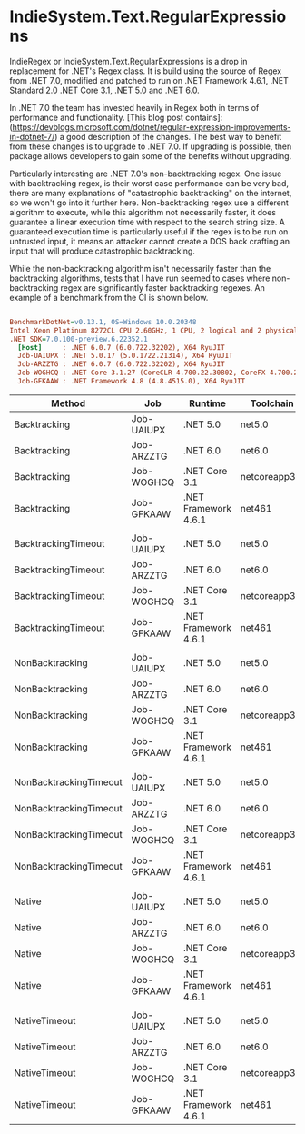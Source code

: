 # IndieSystem.Text.RegularExpressions

IndieRegex or IndieSystem.Text.RegularExpressions is a drop in replacement for .NET's Regex class. It is build using the source of Regex from .NET 7.0, modified and patched to run on .NET Framework 4.6.1, .NET Standard 2.0 .NET Core 3.1, .NET 5.0 and .NET 6.0.

In .NET 7.0 the team has invested heavily in Regex both in terms of performance and functionality. [This blog post contains]:(https://devblogs.microsoft.com/dotnet/regular-expression-improvements-in-dotnet-7/) a good description of the changes. The best way to benefit from these changes is to upgrade to .NET 7.0. If upgrading is possible, then package allows developers to gain some of the benefits without upgrading.

Particularly interesting are .NET 7.0's non-backtracking regex. One issue with backtracking regex, is their worst case performance can be very bad, there are many explanations of "catastrophic backtracking" on the internet, so we won't go into it further here. Non-backtracking regex use a different algorithm to execute, while this algorithm not necessarily faster, it does guarantee a linear execution time with respect to the search string size. A guaranteed execution time is particularly useful if the regex is to be run on untrusted input, it means an attacker cannot create a DOS back crafting an input that will produce catastrophic backtracking.

While the non-backtracking algorithm isn't necessarily faster than the backtracking algorithms, tests that I have run seemed to cases where non-backtracking regex are significantly faster backtracking regexes. An example of a benchmark from the CI is shown below.

``` ini

BenchmarkDotNet=v0.13.1, OS=Windows 10.0.20348
Intel Xeon Platinum 8272CL CPU 2.60GHz, 1 CPU, 2 logical and 2 physical cores
.NET SDK=7.0.100-preview.6.22352.1
  [Host]     : .NET 6.0.7 (6.0.722.32202), X64 RyuJIT
  Job-UAIUPX : .NET 5.0.17 (5.0.1722.21314), X64 RyuJIT
  Job-ARZZTG : .NET 6.0.7 (6.0.722.32202), X64 RyuJIT
  Job-WOGHCQ : .NET Core 3.1.27 (CoreCLR 4.700.22.30802, CoreFX 4.700.22.31504), X64 RyuJIT
  Job-GFKAAW : .NET Framework 4.8 (4.8.4515.0), X64 RyuJIT


```
|                 Method |        Job |              Runtime |     Toolchain |        Mean |     Error |    StdDev |      Median | Ratio | RatioSD |
|----------------------- |----------- |--------------------- |-------------- |------------:|----------:|----------:|------------:|------:|--------:|
|           Backtracking | Job-UAIUPX |             .NET 5.0 |        net5.0 |   786.86 μs | 16.672 μs | 49.159 μs |   823.20 μs |  0.68 |    0.04 |
|           Backtracking | Job-ARZZTG |             .NET 6.0 |        net6.0 |   408.08 μs |  8.145 μs | 18.048 μs |   404.15 μs |  0.35 |    0.02 |
|           Backtracking | Job-WOGHCQ |        .NET Core 3.1 | netcoreapp3.1 |   763.45 μs | 17.779 μs | 52.143 μs |   752.30 μs |  0.70 |    0.05 |
|           Backtracking | Job-GFKAAW | .NET Framework 4.6.1 |        net461 | 1,168.46 μs |  3.321 μs |  2.773 μs | 1,169.30 μs |  1.00 |    0.00 |
|                        |            |                      |               |             |           |           |             |       |         |
|    BacktrackingTimeout | Job-UAIUPX |             .NET 5.0 |        net5.0 |   727.83 μs | 13.591 μs | 24.508 μs |   715.15 μs |  0.55 |    0.02 |
|    BacktrackingTimeout | Job-ARZZTG |             .NET 6.0 |        net6.0 |   403.04 μs |  8.036 μs | 19.098 μs |   397.36 μs |  0.30 |    0.02 |
|    BacktrackingTimeout | Job-WOGHCQ |        .NET Core 3.1 | netcoreapp3.1 |   790.63 μs | 18.838 μs | 55.247 μs |   773.70 μs |  0.61 |    0.04 |
|    BacktrackingTimeout | Job-GFKAAW | .NET Framework 4.6.1 |        net461 | 1,334.48 μs |  2.514 μs |  2.229 μs | 1,334.40 μs |  1.00 |    0.00 |
|                        |            |                      |               |             |           |           |             |       |         |
|        NonBacktracking | Job-UAIUPX |             .NET 5.0 |        net5.0 |    10.88 μs |  0.134 μs |  0.131 μs |    10.81 μs |  0.20 |    0.01 |
|        NonBacktracking | Job-ARZZTG |             .NET 6.0 |        net6.0 |    10.27 μs |  0.203 μs |  0.506 μs |    10.29 μs |  0.19 |    0.01 |
|        NonBacktracking | Job-WOGHCQ |        .NET Core 3.1 | netcoreapp3.1 |    63.37 μs |  7.484 μs | 22.066 μs |    51.60 μs |  1.36 |    0.40 |
|        NonBacktracking | Job-GFKAAW | .NET Framework 4.6.1 |        net461 |    54.64 μs |  1.082 μs |  2.259 μs |    54.40 μs |  1.00 |    0.00 |
|                        |            |                      |               |             |           |           |             |       |         |
| NonBacktrackingTimeout | Job-UAIUPX |             .NET 5.0 |        net5.0 |    29.41 μs |  2.329 μs |  6.829 μs |    27.00 μs |  0.61 |    0.08 |
| NonBacktrackingTimeout | Job-ARZZTG |             .NET 6.0 |        net6.0 |    10.20 μs |  0.204 μs |  0.504 μs |    10.08 μs |  0.18 |    0.01 |
| NonBacktrackingTimeout | Job-WOGHCQ |        .NET Core 3.1 | netcoreapp3.1 |    63.14 μs |  8.233 μs | 24.275 μs |    51.20 μs |  0.98 |    0.30 |
| NonBacktrackingTimeout | Job-GFKAAW | .NET Framework 4.6.1 |        net461 |    58.05 μs |  1.150 μs |  1.824 μs |    57.80 μs |  1.00 |    0.00 |
|                        |            |                      |               |             |           |           |             |       |         |
|                 Native | Job-UAIUPX |             .NET 5.0 |        net5.0 |   357.80 μs | 10.238 μs | 29.045 μs |   349.10 μs |  0.24 |    0.02 |
|                 Native | Job-ARZZTG |             .NET 6.0 |        net6.0 |   305.96 μs |  6.109 μs | 15.879 μs |   302.34 μs |  0.18 |    0.01 |
|                 Native | Job-WOGHCQ |        .NET Core 3.1 | netcoreapp3.1 |   940.56 μs | 22.238 μs | 65.221 μs |   962.70 μs |  0.55 |    0.04 |
|                 Native | Job-GFKAAW | .NET Framework 4.6.1 |        net461 | 1,676.14 μs | 19.525 μs | 18.263 μs | 1,667.90 μs |  1.00 |    0.00 |
|                        |            |                      |               |             |           |           |             |       |         |
|          NativeTimeout | Job-UAIUPX |             .NET 5.0 |        net5.0 |   673.90 μs | 19.542 μs | 57.313 μs |   647.10 μs |  0.45 |    0.03 |
|          NativeTimeout | Job-ARZZTG |             .NET 6.0 |        net6.0 |   794.21 μs |  3.527 μs |  3.127 μs |   794.30 μs |  0.48 |    0.00 |
|          NativeTimeout | Job-WOGHCQ |        .NET Core 3.1 | netcoreapp3.1 | 1,128.57 μs |  4.832 μs |  4.035 μs | 1,126.80 μs |  0.68 |    0.00 |
|          NativeTimeout | Job-GFKAAW | .NET Framework 4.6.1 |        net461 | 1,663.74 μs |  2.408 μs |  2.135 μs | 1,663.85 μs |  1.00 |    0.00 |




